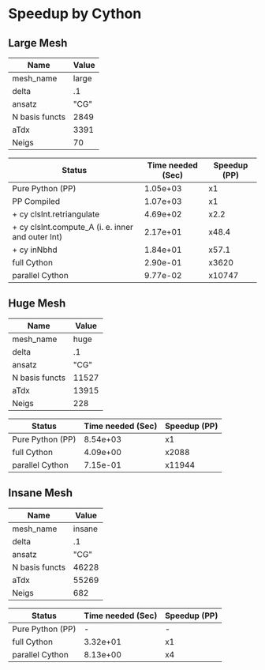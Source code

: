 Speedup by Cython
=================
Large Mesh 
------
|Name  |Value |
|---|---|
|mesh_name|large|
|delta| .1|
|ansatz | "CG"|
|N basis functs| 2849|
|aTdx|  3391|
|Neigs|  70|


|Status                 | Time needed (Sec) | Speedup (PP)  |
|---                    |---                |----           |
|Pure Python (PP)       | 1.05e+03          |     x1        |
|PP Compiled            | 1.07e+03          |     x1        |
|+ cy clsInt.retriangulate| 4.69e+02          |     x2.2      |
|+ cy clsInt.compute_A (i. e. inner and outer Int) | 2.17e+01   |     x48.4   |
|+ cy inNbhd | 1.84e+01          |     x57.1    |
|full Cython | 2.90e-01 | x3620|
|parallel Cython | 9.77e-02 | x10747|
Huge Mesh 
------
|Name  |Value |
|---|---|
|mesh_name|huge|
|delta| .1|
|ansatz | "CG"|
|N basis functs| 11527|
|aTdx|  13915|
|Neigs|  228|

|Status                 | Time needed (Sec) | Speedup (PP)  |
|---                    |---                |----           |
|Pure Python (PP)       | 8.54e+03       |     x1        |
|full Cython| 4.09e+00 | x2088|
|parallel Cython| 7.15e-01 | x11944|

Insane Mesh 
------
|Name  |Value |
|---|---|
|mesh_name|insane|
|delta| .1|
|ansatz | "CG"|
|N basis functs| 46228|
|aTdx|  55269|
|Neigs|  682|

|Status                 | Time needed (Sec) | Speedup (PP)  |
|---                    |---                |----           |
|Pure Python (PP)       | -      |     -        |
|full Cython| 3.32e+01 | x1|
|parallel Cython| 8.13e+00 | x4|